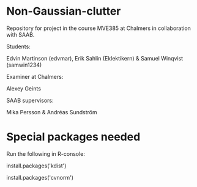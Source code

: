 # Non-Gaussian-clutter
Repository for project in the course MVE385 at Chalmers in collaboration with SAAB.

Students:

Edvin Martinson (edvmar), Erik Sahlin (Eklektikern) & Samuel Winqvist (samwin1234) 

Examiner at Chalmers: 

Alexey Geints

SAAB supervisors: 

Mika Persson & Andréas Sundström


# Special packages needed
Run the following in R-console:

install.packages('kdist')

install.packages('cvnorm')
